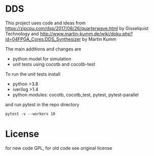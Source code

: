 # DDS

This project uses code and ideas from https://zipcpu.com/dsp/2017/08/26/quarterwave.html by Gisselquist Technology and http://www.martin-kumm.de/wiki/doku.php?id=04FPGA_Cores:DDS_Synthesizer by Martin Kumm

The main additions and changes are
- python model for simulation
- unit tests using cocotb and cocotb-test

To run the unit tests install
- python >3.8
- iverilog >1.4
- python modules: cocotb, cocotb_test, pytest, pytest-parallel

and run pytest in the repo directory
```
pytest -v --workers 10
```

# License

for new code GPL, for old code see original license